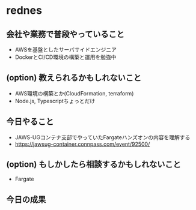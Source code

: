 # rednes

## 会社や業務で普段やっていること

- AWSを基盤としたサーバサイドエンジニア
- DockerとCI/CD環境の構築と運用を勉強中

## (option) 教えられるかもしれないこと

- AWS環境の構築とか(CloudFormation, terraform)
- Node.js, Typescriptちょっとだけ

## 今日やること

- JAWS-UGコンテナ支部でやっていたFargateハンズオンの内容を理解する
- https://jawsug-container.connpass.com/event/92500/

## (option) もしかしたら相談するかもしれないこと

- Fargate

## 今日の成果


